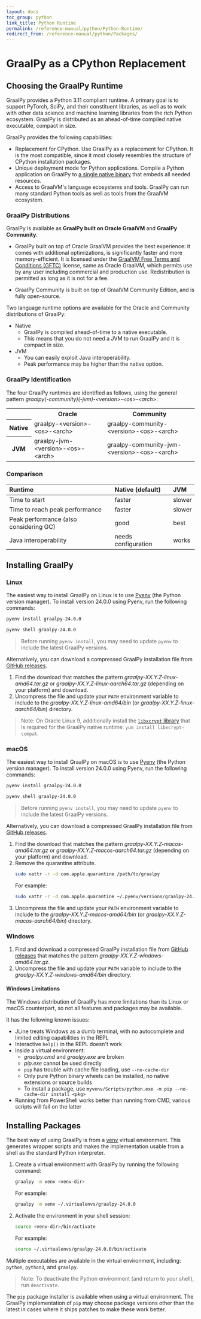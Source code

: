 ```yaml
---
layout: docs
toc_group: python
link_title: Python Runtime
permalink: /reference-manual/python/Python-Runtime/
redirect_from: /reference-manual/python/Packages/
---
```


# GraalPy as a CPython Replacement

## Choosing the GraalPy Runtime

GraalPy provides a Python 3.11 compliant runtime. 
A primary goal is to support PyTorch, SciPy, and their constituent libraries, as well as to work with other data science and machine learning libraries from the rich Python ecosystem.
GraalPy is distributed as an ahead-of-time compiled native executable, compact in size.

GraalPy provides the following capabilities:

* Replacement for CPython. Use GraalPy as a replacement for CPython. It is the most compatible, since it most closely resembles the structure of CPython installation packages.
* Unique deployment mode for Python applications. Compile a Python application on GraalPy to [a single native binary](Python-Standalone-Applications.md) that embeds all needed resources.
* Access to GraalVM's language ecosystems and tools. GraalPy can run many standard Python tools as well as tools from the GraalVM ecosystem.

### GraalPy Distributions

GraalPy is available as **GraalPy built on Oracle GraalVM** and **GraalPy Community**.

* GraalPy built on top of Oracle GraalVM provides the best experience: it comes with additional optimizations, is significantly faster and more memory-efficient. It is licensed under the [GraalVM Free Terms and Conditions (GFTC)](https://www.oracle.com/downloads/licenses/graal-free-license.html) license, same as Oracle GraalVM, which permits use by any user including commercial and production use.
Redistribution is permitted as long as it is not for a fee.

* GraalPy Community is built on top of GraalVM Community Edition, and is fully open-source.

Two language runtime options are available for the Oracle and Community distributions of GraalPy:

* Native
  * GraalPy is compiled ahead-of-time to a native executable.
  * This means that you do not need a JVM to run GraalPy and it is compact in size.
* JVM
  * You can easily exploit Java interoperability.
  * Peak performance may be higher than the native option.

### GraalPy Identification

The four GraalPy runtimes are identified as follows, using the general pattern _graalpy(-community)(-jvm)-&lt;version&gt;-&lt;os&gt;-&lt;arch&gt;_:

<table>
  <tr>
    <th>&nbsp;</th>
    <th>Oracle</th>
    <th>Community</th>
  </tr>
  <tr>
    <th>Native</th>
    <td>graalpy-&lt;version&gt;-&lt;os&gt;-&lt;arch&gt;</td>
    <td>graalpy-community-&lt;version&gt;-&lt;os&gt;-&lt;arch&gt;</td>
  </tr>
  <tr>
    <th>JVM</th>
    <td>graalpy-jvm-&lt;version&gt;-&lt;os&gt;-&lt;arch&gt;</td>
    <td>graalpy-community-jvm-&lt;version&gt;-&lt;os&gt;-&lt;arch&gt;</td>
  </tr>
</table>


### Comparison

| Runtime | Native (default) | JVM |
|:-------|:-----------------|:----|
|Time to start | faster | slower |
| Time to reach peak performance | faster | slower |
| Peak performance (also considering GC) |good | best |
| Java interoperability | needs configuration | works |

## Installing GraalPy

### Linux

The easiest way to install GraalPy on Linux is to use [Pyenv](https://github.com/pyenv/pyenv) (the Python version manager).
To install version 24.0.0 using Pyenv, run the following commands:
```bash
pyenv install graalpy-24.0.0
```
```bash
pyenv shell graalpy-24.0.0
```
> Before running `pyenv install`, you may need to update `pyenv` to include the latest GraalPy versions.

Alternatively, you can download a compressed GraalPy installation file from [GitHub releases](https://github.com/oracle/graalpython/releases).

1. Find the download that matches the pattern _graalpy-XX.Y.Z-linux-amd64.tar.gz_ or _graalpy-XX.Y.Z-linux-aarch64.tar.gz_ (depending on your platform) and download.
2. Uncompress the file and update your `PATH` environment variable to include to the _graalpy-XX.Y.Z-linux-amd64/bin_ (or _graalpy-XX.Y.Z-linux-aarch64/bin_) directory.

> Note: On Oracle Linux 9, additionally install the [`libxcrypt` library](https://github.com/besser82/libxcrypt) that is required for the GraalPy native runtime: `yum install libxcrypt-compat`.

### macOS

The easiest way to install GraalPy on macOS is to use [Pyenv](https://github.com/pyenv/pyenv) (the Python version manager).
To install version 24.0.0 using Pyenv, run the following commands:
```bash
pyenv install graalpy-24.0.0
```
```bash
pyenv shell graalpy-24.0.0
```
> Before running `pyenv install`, you may need to update `pyenv` to include the latest GraalPy versions.

Alternatively, you can download a compressed GraalPy installation file from [GitHub releases](https://github.com/oracle/graalpython/releases).

1. Find the download that matches the pattern _graalpy-XX.Y.Z-macos-amd64.tar.gz_ or _graalpy-XX.Y.Z-macos-aarch64.tar.gz_ (depending on your platform) and download. 
2. Remove the quarantine attribute.
    ```bash
    sudo xattr -r -d com.apple.quarantine /path/to/graalpy
    ```
    For example:
    ```bash
    sudo xattr -r -d com.apple.quarantine ~/.pyenv/versions/graalpy-24.0.0
    ```
3. Uncompress the file and update your `PATH` environment variable to include to the _graalpy-XX.Y.Z-macos-amd64/bin_ (or _graalpy-XX.Y.Z-macos-aarch64/bin_) directory.

### Windows

1. Find and download a compressed GraalPy installation file from [GitHub releases](https://github.com/oracle/graalpython/releases) that matches the pattern _graalpy-XX.Y.Z-windows-amd64.tar.gz_.  
2. Uncompress the file and update your `PATH` variable to include to the _graalpy-XX.Y.Z-windows-amd64/bin_ directory.

#### Windows Limitations

The Windows distribution of GraalPy has more limitations than its Linux or macOS counterpart, so not all features and packages may be available. 

It has the following known issues:
- JLine treats Windows as a dumb terminal, with no autocomplete and limited editing capabilities in the REPL
- Interactive `help()` in the REPL doesn't work
- Inside a virtual environment:
  - _graalpy.cmd_ and _graalpy.exe_ are broken
  - _pip.exe_ cannot be used directly
  - `pip` has trouble with cache file loading, use `--no-cache-dir`
  - Only pure Python binary wheels can be installed, no native extensions or source builds
  - To install a package, use `myvenv/Scripts/python.exe -m pip --no-cache-dir install <pkg>`
- Running from PowerShell works better than running from CMD, various scripts will fail on the latter

## Installing Packages

The best way of using GraalPy is from a [venv](https://docs.python.org/3/library/venv.html) virtual environment.
This generates wrapper scripts and makes the implementation usable from a shell as the standard Python interpreter. 

1. Create a virtual environment with GraalPy by running the following command:
    ```bash
    graalpy -m venv <venv-dir>
    ```
    For example:
    ```bash
    graalpy -m venv ~/.virtualenvs/graalpy-24.0.0
    ```

2. Activate the environment in your shell session:
    ```bash
    source <venv-dir>/bin/activate
    ```
    For example:
    ```bash
    source ~/.virtualenvs/graalpy-24.0.0/bin/activate
    ```

Multiple executables are available in the virtual environment, including: `python`, `python3`, and `graalpy`.

> Note: To deactivate the Python environment (and return to your shell), run `deactivate`.

The `pip` package installer is available when using a virtual environment.
The GraalPy implementation of `pip` may choose package versions other than the latest in cases where it ships patches to make these work better.
